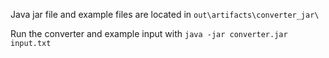 Java jar file and example files are located in `out\artifacts\converter_jar\ `

Run the converter and example input with
`java -jar converter.jar input.txt`

